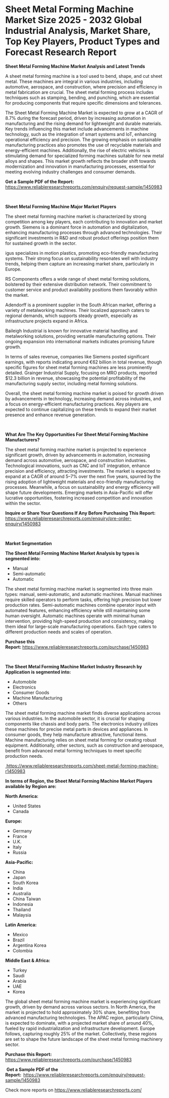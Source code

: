 <p><h1>Sheet Metal Forming Machine Market Size 2025 - 2032 Global Industrial Analysis, Market Share, Top Key Players, Product Types and Forecast Research Report</h1></p><p><strong>Sheet Metal Forming Machine Market Analysis and Latest Trends</strong></p>
<p><p>A sheet metal forming machine is a tool used to bend, shape, and cut sheet metal. These machines are integral in various industries, including automotive, aerospace, and construction, where precision and efficiency in metal fabrication are crucial. The sheet metal forming process includes techniques such as stamping, bending, and punching, which are essential for producing components that require specific dimensions and tolerances.</p><p>The Sheet Metal Forming Machine Market is expected to grow at a CAGR of 8.7% during the forecast period, driven by increasing automation in manufacturing and the rising demand for lightweight and durable materials. Key trends influencing this market include advancements in machine technology, such as the integration of smart systems and IoT, enhancing operational efficiency and precision. The growing emphasis on sustainable manufacturing practices also promotes the use of recyclable materials and energy-efficient machines. Additionally, the rise of electric vehicles is stimulating demand for specialized forming machines suitable for new metal alloys and shapes. This market growth reflects the broader shift towards modernization and innovation in manufacturing processes, essential for meeting evolving industry challenges and consumer demands.</p></p>
<p><strong>Get a Sample PDF of the Report:&nbsp;</strong> <a href="https://www.reliableresearchreports.com/enquiry/request-sample/1450983?utm_campaign=2252&utm_medium=2&utm_source=Github&utm_content=ia&utm_term=17022025&utm_id=sheet-metal-forming-machine">https://www.reliableresearchreports.com/enquiry/request-sample/1450983</a></p>
<p>&nbsp;</p>
<p><strong>Sheet Metal Forming Machine Major Market Players</strong></p>
<p><p>The sheet metal forming machine market is characterized by strong competition among key players, each contributing to innovation and market growth. Siemens is a dominant force in automation and digitalization, enhancing manufacturing processes through advanced technologies. Their significant investments in R&D and robust product offerings position them for sustained growth in the sector.</p><p>igus specializes in motion plastics, promoting eco-friendly manufacturing systems. Their strong focus on sustainability resonates well with industry trends, helping them capture an increasing market share, particularly in Europe.</p><p>RS Components offers a wide range of sheet metal forming solutions, bolstered by their extensive distribution network. Their commitment to customer service and product availability positions them favorably within the market.</p><p>Adendorff is a prominent supplier in the South African market, offering a variety of metalworking machines. Their localized approach caters to regional demands, which supports steady growth, especially as infrastructure projects expand in Africa.</p><p>Baileigh Industrial is known for innovative material handling and metalworking solutions, providing versatile manufacturing options. Their ongoing expansion into international markets indicates promising future growth.</p><p>In terms of sales revenue, companies like Siemens posted significant earnings, with reports indicating around €62 billion in total revenue, though specific figures for sheet metal forming machines are less prominently detailed. Grainger Industrial Supply, focusing on MRO products, reported $12.3 billion in revenue, showcasing the potential profitability of the manufacturing supply sector, including metal forming solutions.</p><p>Overall, the sheet metal forming machine market is poised for growth driven by advancements in technology, increasing demand across industries, and a focus on energy-efficient manufacturing practices. Key players are expected to continue capitalizing on these trends to expand their market presence and enhance revenue generation.</p></p>
<p>&nbsp;</p>
<p><strong>What Are The Key Opportunities For Sheet Metal Forming Machine Manufacturers?</strong></p>
<p><p>The sheet metal forming machine market is projected to experience significant growth, driven by advancements in automation, increasing demand across automotive, aerospace, and construction industries. Technological innovations, such as CNC and IoT integration, enhance precision and efficiency, attracting investments. The market is expected to expand at a CAGR of around 5–7% over the next five years, spurred by the rising adoption of lightweight materials and eco-friendly manufacturing processes. Meanwhile, a focus on sustainability and energy efficiency will shape future developments. Emerging markets in Asia-Pacific will offer lucrative opportunities, fostering increased competition and innovation within the sector.</p></p>
<p><strong>Inquire or Share Your Questions If Any Before Purchasing This Report:</strong> <a href="https://www.reliableresearchreports.com/enquiry/pre-order-enquiry/1450983?utm_campaign=2252&utm_medium=2&utm_source=Github&utm_content=ia&utm_term=17022025&utm_id=sheet-metal-forming-machine">https://www.reliableresearchreports.com/enquiry/pre-order-enquiry/1450983</a></p>
<p>&nbsp;</p>
<p><strong>Market Segmentation</strong></p>
<p><strong>The Sheet Metal Forming Machine Market Analysis by types is segmented into:</strong></p>
<p><ul><li>Manual</li><li>Semi-automatic</li><li>Automatic</li></ul></p>
<p><p>The sheet metal forming machine market is segmented into three main types: manual, semi-automatic, and automatic machines. Manual machines require skilled operators to perform tasks, offering high precision but lower production rates. Semi-automatic machines combine operator input with automated features, enhancing efficiency while still maintaining some human oversight. Automatic machines operate with minimal human intervention, providing high-speed production and consistency, making them ideal for large-scale manufacturing operations. Each type caters to different production needs and scales of operation.</p></p>
<p><strong>Purchase this Report:&nbsp;</strong><a href="https://www.reliableresearchreports.com/purchase/1450983?utm_campaign=2252&utm_medium=2&utm_source=Github&utm_content=ia&utm_term=17022025&utm_id=sheet-metal-forming-machine">https://www.reliableresearchreports.com/purchase/1450983</a></p>
<p>&nbsp;</p>
<p><strong>The Sheet Metal Forming Machine Market Industry Research by Application is segmented into:</strong></p>
<p><ul><li>Automobile</li><li>Electronics</li><li>Consumer Goods</li><li>Machine Manufacturing</li><li>Others</li></ul></p>
<p><p>The sheet metal forming machine market finds diverse applications across various industries. In the automobile sector, it is crucial for shaping components like chassis and body parts. The electronics industry utilizes these machines for precise metal parts in devices and appliances. In consumer goods, they help manufacture attractive, functional items. Machine manufacturing relies on sheet metal forming for creating robust equipment. Additionally, other sectors, such as construction and aerospace, benefit from advanced metal forming techniques to meet specific production needs.</p></p>
<p><a href="https://www.reliableresearchreports.com/sheet-metal-forming-machine-r1450983?utm_campaign=2252&utm_medium=2&utm_source=Github&utm_content=ia&utm_term=17022025&utm_id=sheet-metal-forming-machine">&nbsp;https://www.reliableresearchreports.com/sheet-metal-forming-machine-r1450983</a></p>
<p><strong>In terms of Region, the Sheet Metal Forming Machine Market Players available by Region are:</strong></p>
<p>
    <p> <strong> North America: </strong>
        <ul>
            <li>United States</li>
            <li>Canada</li>
        </ul>
        </p> 
    <p> <strong> Europe: </strong>
        <ul>
            <li>Germany</li>
            <li>France</li>
            <li>U.K.</li>
            <li>Italy</li>
            <li>Russia</li>
        </ul>
        </p> 
    <p> <strong> Asia-Pacific: </strong>
        <ul>
            <li>China</li>
            <li>Japan</li>
            <li>South Korea</li>
            <li>India</li>
            <li>Australia</li>
            <li>China Taiwan</li>
            <li>Indonesia</li>
            <li>Thailand</li>
            <li>Malaysia</li>
        </ul>
        </p> 
    <p> <strong> Latin America: </strong>
        <ul>
            <li>Mexico</li>
            <li>Brazil</li>
            <li>Argentina Korea</li>
            <li>Colombia</li>
        </ul>
        </p> 
    <p> <strong> Middle East & Africa: </strong>
        <ul>
            <li>Turkey</li>
            <li>Saudi</li>
            <li>Arabia</li>
            <li>UAE</li>
            <li>Korea</li>
        </ul>
    </p>
    </p>
<p><p>The global sheet metal forming machine market is experiencing significant growth, driven by demand across various sectors. In North America, the market is projected to hold approximately 30% share, benefiting from advanced manufacturing technologies. The APAC region, particularly China, is expected to dominate, with a projected market share of around 40%, fueled by rapid industrialization and infrastructure development. Europe follows, capturing roughly 25% of the market. Collectively, these regions are set to shape the future landscape of the sheet metal forming machinery sector.</p></p>
<p><strong>Purchase this Report: </strong><a href="https://www.reliableresearchreports.com/purchase/1450983?utm_campaign=2252&utm_medium=2&utm_source=Github&utm_content=ia&utm_term=17022025&utm_id=sheet-metal-forming-machine">https://www.reliableresearchreports.com/purchase/1450983</a></p>
<p>&nbsp;<strong>Get a Sample PDF of the Report:&nbsp;&nbsp;</strong><a href="https://www.reliableresearchreports.com/enquiry/request-sample/1450983?utm_campaign=2252&utm_medium=2&utm_source=Github&utm_content=ia&utm_term=17022025&utm_id=sheet-metal-forming-machine">https://www.reliableresearchreports.com/enquiry/request-sample/1450983</a></p>
<p><strong></strong></p>
<p>Check more reports on <a href="https://www.reliableresearchreports.com/?utm_campaign=2252&utm_medium=2&utm_source=Github&utm_content=ia&utm_term=17022025&utm_id=sheet-metal-forming-machine">https://www.reliableresearchreports.com/</a></p>